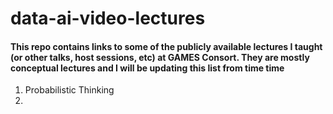 # data-ai-video-lectures
#### This repo contains links to some of the publicly available lectures I taught (or other talks, host sessions, etc) at GAMES Consort. They are mostly conceptual lectures and I will be updating this list from time time

1. Probabilistic Thinking
2. 
